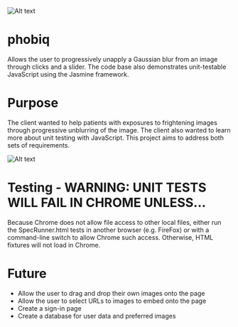 ![Alt text](/images/login "Login screen")

# phobiq
Allows the user to progressively unapply a Gaussian blur from an image through clicks and a slider. The code base also demonstrates unit-testable JavaScript using the Jasmine framework.

# Purpose
The client wanted to help patients with exposures to frightening images through progressive unblurring of the image. The client also wanted to learn more about unit testing with JavaScript. This project aims to address both sets of requirements.

![Alt text](/images/welcome "Main app screen")

# Testing - WARNING: UNIT TESTS WILL FAIL IN CHROME UNLESS...
Because Chrome does not allow file access to other local files, either run the SpecRunner.html tests in another browser (e.g. FireFox) or with a command-line switch to allow Chrome such access. Otherwise, HTML fixtures will not load in Chrome.

# Future
* Allow the user to drag and drop their own images onto the page
* Allow the user to select URLs to images to embed onto the page
* Create a sign-in page
* Create a database for user data and preferred images
